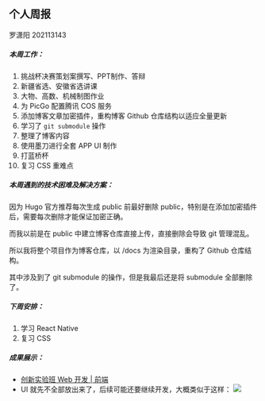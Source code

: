 ## 个人周报

罗潇阳 202113143

##### 本周工作：

1. 挑战杯决赛策划案撰写、PPT制作、答辩
2. 新疆省选、安徽省选讲课
3. 大物、高数、机械制图作业
4. 为 PicGo 配置腾讯 COS 服务
5. 添加博客文章加密插件，重构博客 Github 仓库结构以适应全量更新
6. 学习了 `git submodule` 操作
7. 整理了博客内容
8. 使用墨刀进行全套 APP UI 制作
9. 打蓝桥杯
10. 复习 CSS 重难点

##### 本周遇到的技术困难及解决方案：

因为 Hugo 官方推荐每次生成 public 前最好删除 public，特别是在添加加密插件后，需要每次删除才能保证加密正确。

而我以前是在 public 中建立博客仓库直接上传，直接删除会导致 git 管理混乱。

所以我将整个项目作为博客仓库，以 /docs 为渲染目录，重构了 Github 仓库结构。

其中涉及到了 git submodule 的操作，但是我最后还是将 submodule 全部删除了。

##### 下周安排：

1. 学习 React Native 
2. 复习 CSS

##### 成果展示：

- [创新实验班 Web 开发 | 前端](https://ccviolett.github.io/posts/42-teamwebfontend/)
- UI 就先不全部放出来了，后续可能还要继续开发，大概类似于这样：
![](https://ccviolett-1307804825.cos.ap-shanghai.myqcloud.com/img/沟通.png)